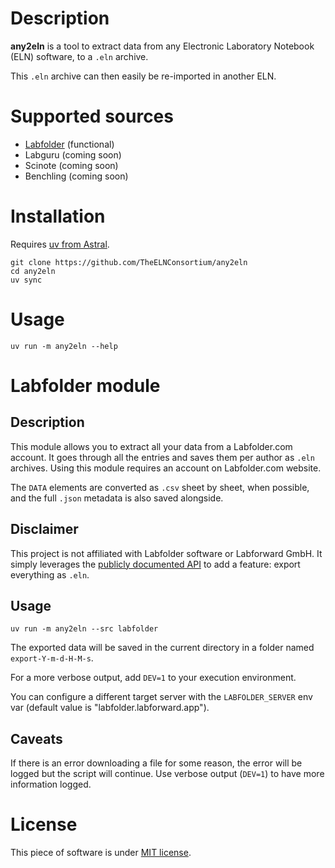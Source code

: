 # Description

**any2eln** is a tool to extract data from any Electronic Laboratory Notebook (ELN) software, to a `.eln` archive.

This `.eln` archive can then easily be re-imported in another ELN.

# Supported sources

* [Labfolder](#labfolder-module) (functional)
* Labguru (coming soon)
* Scinote (coming soon)
* Benchling (coming soon)

# Installation

Requires [uv from Astral](https://github.com/astral-sh/uv).

~~~
git clone https://github.com/TheELNConsortium/any2eln
cd any2eln
uv sync
~~~

# Usage

~~~
uv run -m any2eln --help
~~~

# Labfolder module

## Description

This module allows you to extract all your data from a Labfolder.com account. It goes through all the entries and saves them per author as `.eln` archives. Using this module requires an account on Labfolder.com website.

The `DATA` elements are converted as `.csv` sheet by sheet, when possible, and the full `.json` metadata is also saved alongside.

## Disclaimer

This project is not affiliated with Labfolder software or Labforward GmbH. It simply leverages the [publicly documented API](https://labfolder.labforward.app/api/v2/docs/development.html#notebook-entries) to add a feature: export everything as `.eln`.

## Usage

~~~
uv run -m any2eln --src labfolder
~~~

The exported data will be saved in the current directory in a folder named `export-Y-m-d-H-M-s`.

For a more verbose output, add ``DEV=1`` to your execution environment.

You can configure a different target server with the ``LABFOLDER_SERVER`` env var (default value is "labfolder.labforward.app").

## Caveats

If there is an error downloading a file for some reason, the error will be logged but the script will continue. Use verbose output (``DEV=1``) to have more information logged.

# License

This piece of software is under [MIT license](./LICENSE).
